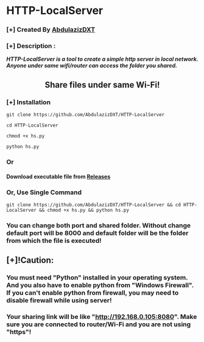 # HTTP-LocalServer
### [+] Created By <a href="https://github.com/AbdulazizDXT">AbdulazizDXT</a>
### [+] Description :
***HTTP-LocalServer is a tool to create a simple http server in local network. Anyone under same wifi/router can access the folder you shared.***
<h2 align="center">Share files under same Wi-Fi!</h2>

### [+] Installation


```git clone https://github.com/AbdulazizDXT/HTTP-LocalServer```

```cd HTTP-LocalServer```

```chmod +x hs.py```

```python hs.py```

### Or 
#### Download executable file from <a href="https://github.com/AbdulazizDXT/HTTP-LocalServer/releases/download/v1.0-beta/hs.exe">Releases</a>
### Or, Use Single Command
```
git clone https://github.com/AbdulazizDXT/HTTP-LocalServer && cd HTTP-LocalServer && chmod +x hs.py && python hs.py
```
### You can change both port and shared folder. Without change default port will be 8000 and default folder will be the folder from which the file is executed!

## [+]!Caution:

### You must need "Python" installed in your operating system. And you also have to enable python from "Windows Firewall". If you can't enable python from firewall, you may need to disable firewall while using server!
### Your sharing link will be like "http://192.168.0.105:8080". Make sure you are connected to router/Wi-Fi and you are not using "https"!
